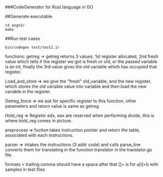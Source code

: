 ###CodeGenerator for Rust language in GO

##Generate executable
```
cd asgn2/
make
```
##Run test cases
```
bin/codegen test/test1.ir	
```
functions:
getreg -> getreg returns 3 values, 1st register allocated, 2nd fresh value which tells if the register we got is fresh or old, or the passed variable is an int, finally the 3rd value gives the old variable which has occupied that register.

Load_and_store => we give the "fresh" old_variable, and the new register. which stores the old variable value into variable and then load the new variable in the register.

Getreg_force => we ask for specific register to this function, other parameters and return value is same as getreg.

Hold_reg => Register edx, eax are reserved when performing divide, this is where hold_reg comes in picture.

preprocess => fuction takes instruction pointer and return the table, associated with each instructions.

parser => intakes the instructions (3 addr code) and calls parse_line converts them for translating in the function translator in the translator.go file.

formats =
trailing comma should have a space after that
[]= is for a[i]=b with samples in test files
